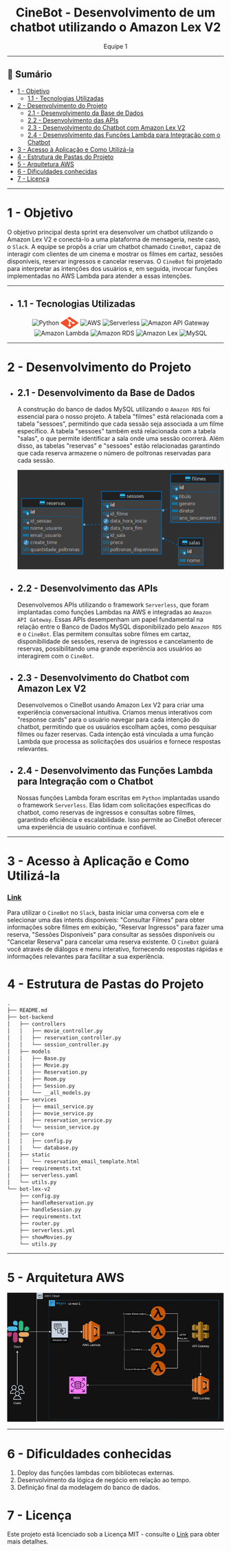<div align="center">
  <h1>CineBot - Desenvolvimento de um chatbot utilizando o Amazon Lex V2</h1>
</div>

<div align="center">
  <p>Equipe 1</p>  
</div>

***

<a name="ancora"></a>
## 📖 Sumário
- [1 - Objetivo](#ancora1)
  - [1.1 - Tecnologias Utilizadas](#ancora1-1)
- [2 - Desenvolvimento do Projeto](#ancora2)
  - [2.1 - Desenvolvimento da Base de Dados](#ancora2-1)
  - [2.2 - Desenvolvimento das APIs](#ancora2-2)
  - [2.3 - Desenvolvimento do Chatbot com Amazon Lex V2](#ancora2-3)
  - [2.4 - Desenvolvimento das Funções Lambda para Integração com o Chatbot](#ancora2-4)
- [3 - Acesso à Aplicação e Como Utilizá-la](#ancora3)
- [4 - Estrutura de Pastas do Projeto](#ancora4)
- [5 - Arquitetura AWS](#ancora5)
- [6 - Dificuldades conhecidas](#ancora6)
- [7 - Licença](#ancora7)

***
<a id="ancora1"></a>
# 1 - Objetivo

O objetivo principal desta sprint era desenvolver um chatbot utilizando o Amazon Lex V2 e conectá-lo a uma plataforma de mensageria, neste caso, o `Slack`. A equipe se propôs a criar um chatbot chamado `CineBot`, capaz de interagir com clientes de um cinema e mostrar os filmes em cartaz, sessões disponíveis, reservar ingressos e cancelar reservas. O `CineBot` foi projetado para interpretar as intenções dos usuários e, em seguida, invocar funções implementadas no AWS Lambda para atender a essas intenções.
***

<a id="ancora1-1"></a>
- ## 1.1 - Tecnologias Utilizadas

  <div style="display: inline-block" align="center">
    <img align="center" alt="Python" height="30" src="https://upload.wikimedia.org/wikipedia/commons/c/c3/Python-logo-notext.svg" />
    <img align="center" alt="Git" height="28" width="42" src="https://raw.githubusercontent.com/devicons/devicon/master/icons/git/git-original.svg">
    <img align="center" alt="AWS" height="28" width="42" src="https://upload.wikimedia.org/wikipedia/commons/thumb/9/93/Amazon_Web_Services_Logo.svg/1024px-Amazon_Web_Services_Logo.svg.png" />
    <img align="center" alt="Serverless" height="28" width="42" src="https://assets-global.website-files.com/60acbb950c4d6606963e1fed/611631cd314b2abec6c29ec0_bolt.svg" />
    <img align="center" alt="Amazon API Gateway" height="28" width="42" src="https://d2q66yyjeovezo.cloudfront.net/icon/fb0cde6228b21d89ec222b45efec54e7-0856e92285f4e7ed254b2588d1fe1829.svg" />
    <img align="center" alt="Amazon Lambda" height="28" width="42" src="https://d2q66yyjeovezo.cloudfront.net/icon/945f3fc449518a73b9f5f32868db466c-926961f91b072604c42b7f39ce2eaf1c.svg" />
    <img align="center" alt="Amazon RDS" height="28" width="42" src="https://d2q66yyjeovezo.cloudfront.net/icon/1d374ed2a6bcf601d7bfd4fc3dfd3b5d-c9f69416d978016b3191175f35e59226.svg" />
    <img align="center" alt="Amazon Lex" height="28" width="42" src="https://d2q66yyjeovezo.cloudfront.net/icon/16660b27a03cc547adc54a269bc4a69e-7d762d8739de54214018a7d757540c79.svg" />
        <img align="center" alt="MySQL" height="28" width="42" src="https://www.mysql.com/common/logos/logo-mysql-170x115.png" />



  </div>

***
<a id="ancora2"></a>

# 2 - Desenvolvimento do Projeto

<a id="ancora2-1"></a>

- ## 2.1 - Desenvolvimento da Base de Dados
  A construção do banco de dados MySQL utilizando o `Amazon RDS` foi essencial para o nosso projeto. A tabela "filmes" está relacionada com a tabela "sessoes", permitindo que cada sessão seja associada a um filme específico. A tabela "sessoes" também está relacionada com a tabela "salas", o que permite identificar a sala onde uma sessão ocorrerá. Além disso, as tabelas "reservas" e "sessoes" estão relacionadas garantindo que cada reserva armazene o número de poltronas reservadas para cada sessão. 

  <div align="center">
    <img src = "./assets/EER.png">
  </div>

<a id="ancora2-2"></a>

- ## 2.2 - Desenvolvimento das APIs
  Desenvolvemos APIs utilizando o framework `Serverless`, que foram implantadas como funções Lambdas na AWS e integradas ao `Amazon API Gateway`. Essas APIs desempenham um papel fundamental na relação entre o Banco de Dados MySQL disponibilizado pelo `Amazon RDS` e o `CineBot`. Elas permitem consultas sobre filmes em cartaz, disponibilidade de sessões, reserva de ingressos e cancelamento de reservas, possibilitando uma grande experiência aos usuários ao interagirem com o `CineBot`.

<a id="ancora2-3"></a>

- ## 2.3 - Desenvolvimento do Chatbot com Amazon Lex V2
  Desenvolvemos o CineBot usando Amazon Lex V2 para criar uma experiência conversacional intuitiva. Criamos menus interativos com "response cards" para o usuário navegar para cada intenção do chatbot, permitindo que os usuários escolham ações, como pesquisar filmes ou fazer reservas. Cada intenção está vinculada a uma função Lambda que processa as solicitações dos usuários e fornece respostas relevantes.




<a id="ancora2-4"></a>

- ## 2.4 - Desenvolvimento das Funções Lambda para Integração com o Chatbot
  Nossas funções Lambda foram escritas em `Python` implantadas usando o framework `Serverless`. Elas lidam com solicitações específicas do chatbot, como reservas de ingressos e consultas sobre filmes, garantindo eficiência e escalabilidade. Isso permite ao CineBot oferecer uma experiência de usuário contínua e confiável.
 
***

<a id="ancora3"></a>

# 3 - Acesso à Aplicação e Como Utilizá-la 

### **[Link](https://join.slack.com/t/cinebot/shared_invite/zt-230mdlfty-ZnXD1152TADTj6EGxtvNQg)**

Para utilizar o `CineBot` no `Slack`, basta iniciar uma conversa com ele e selecionar uma das intents disponíveis: "Consultar Filmes" para obter informações sobre filmes em exibição, "Reservar Ingressos" para fazer uma reserva, "Sessões Disponíveis" para consultar as sessões disponíveis ou "Cancelar Reserva" para cancelar uma reserva existente. O `CineBot` guiará você através de diálogos e menu interativo, fornecendo respostas rápidas e informações relevantes para facilitar a sua experiência.

<a id="ancora4"></a>

# 4 - Estrutura de Pastas do Projeto

```
.
├── README.md
├── bot-backend
│   ├── controllers
│   │   ├── movie_controller.py
│   │   ├── reservation_controller.py
│   │   └── session_controller.py
│   ├── models
│   │   ├── Base.py
│   │   ├── Movie.py
│   │   ├── Reservation.py
│   │   ├── Room.py
│   │   ├── Session.py
│   │   └── __all_models.py
│   ├── services
│   │   ├── email_service.py
│   │   ├── movie_service.py
│   │   ├── reservation_service.py
│   │   └── session_service.py
│   ├── core
│   │   ├── config.py
│   │   └── database.py
│   ├── static
│   │   └── reservation_email_template.html
│   ├── requirements.txt
│   ├── serverless.yaml
│   └── utils.py 
└── bot-lex-v2
    ├── config.py
    ├── handleReservation.py
    ├── handleSession.py
    ├── requirements.txt
    ├── router.py
    ├── serverless.yml
    ├── showMovies.py
    └── utils.py
```

***

<a id="ancora5"></a>

# 5 - Arquitetura AWS

  <div align="center">
    <img src = "./assets/ArquiteturaAWS.png">
  </div>



***

<a id="ancora6"></a>
# 6 - Dificuldades conhecidas

1. Deploy das funções lambdas com bibliotecas externas.
2. Desenvolvimento da lógica de negócio em relação ao tempo.
3. Definição final da modelagem do banco de dados.



<a id="ancora7"></a>
# 7 - Licença

Este projeto está licenciado sob a Licença MIT - consulte o [Link](https://mit-license.org/) para obter mais detalhes.